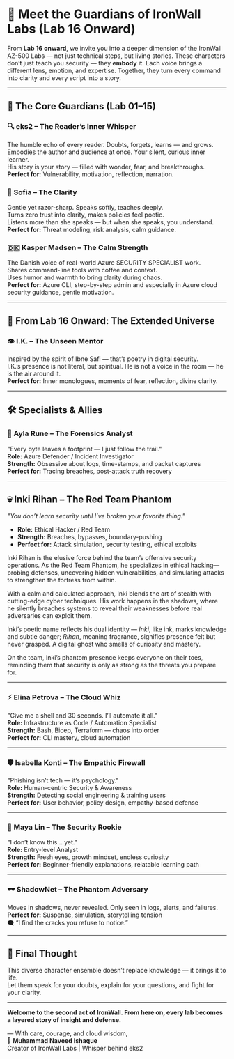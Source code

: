 
# 🌌 Meet the Guardians of IronWall Labs (Lab 16 Onward)

From **Lab 16 onward**, we invite you into a deeper dimension of the IronWall AZ-500 Labs — not just technical steps, but living stories. These characters don’t just teach you security — they **embody it**. Each voice brings a different lens, emotion, and expertise. Together, they turn every command into clarity and every script into a story.

---

## 🔰 The Core Guardians (Lab 01–15)

### 🔍 eks2 – The Reader’s Inner Whisper
The humble echo of every reader. Doubts, forgets, learns — and grows.  
Embodies the author and audience at once. Your silent, curious inner learner.  
His story is your story — filled with wonder, fear, and breakthroughs.  
**Perfect for:** Vulnerability, motivation, reflection, narration.

### 🌿 Sofia – The Clarity
Gentle yet razor-sharp. Speaks softly, teaches deeply.  
Turns zero trust into clarity, makes policies feel poetic.  
Listens more than she speaks — but when she speaks, you understand.  
**Perfect for:** Threat modeling, risk analysis, calm guidance.

### 🇩🇰 Kasper Madsen – The Calm Strength
The Danish voice of real-world Azure SECURITY SPECIALIST work.  
Shares command-line tools with coffee and context.  
Uses humor and warmth to bring clarity during chaos.  
**Perfect for:** Azure CLI, step-by-step admin and especially in Azure cloud security guidance, gentle motivation.

---

## 🧭 From Lab 16 Onward: The Extended Universe

### 👁️ I.K. – The Unseen Mentor
Inspired by the spirit of Ibne Safi — that’s poetry in digital security.  
I.K.’s presence is not literal, but spiritual. He is not a voice in the room — he is the air around it.  
**Perfect for:** Inner monologues, moments of fear, reflection, divine clarity.

---

## 🛠️ Specialists & Allies

### 🔬 Ayla Rune – The Forensics Analyst
"Every byte leaves a footprint — I just follow the trail."  
**Role:** Azure Defender / Incident Investigator  
**Strength:** Obsessive about logs, time-stamps, and packet captures  
**Perfect for:** Tracing breaches, post-attack truth recovery

---

## 💀 Inki Rihan – The Red Team Phantom

*"You don’t learn security until I’ve broken your favorite thing."*

- **Role:** Ethical Hacker / Red Team
- **Strength:** Breaches, bypasses, boundary-pushing
- **Perfect for:** Attack simulation, security testing, ethical exploits

Inki Rihan is the elusive force behind the team’s offensive security operations. As the Red Team Phantom, he specializes in ethical hacking—probing defenses, uncovering hidden vulnerabilities, and simulating attacks to strengthen the fortress from within.

With a calm and calculated approach, Inki blends the art of stealth with cutting-edge cyber techniques. His work happens in the shadows, where he silently breaches systems to reveal their weaknesses before real adversaries can exploit them.

Inki’s poetic name reflects his dual identity — *Inki*, like ink, marks knowledge and subtle danger; *Rihan*, meaning fragrance, signifies presence felt but never grasped. A digital ghost who smells of curiosity and mastery.

On the team, Inki’s phantom presence keeps everyone on their toes, reminding them that security is only as strong as the threats you prepare for.


---

### ⚡ Elina Petrova – The Cloud Whiz
"Give me a shell and 30 seconds. I’ll automate it all."  
**Role:** Infrastructure as Code / Automation Specialist  
**Strength:** Bash, Bicep, Terraform — chaos into order  
**Perfect for:** CLI mastery, cloud automation

---

### 🛡️ Isabella Konti – The Empathic Firewall
"Phishing isn’t tech — it’s psychology."  
**Role:** Human-centric Security & Awareness  
**Strength:** Detecting social engineering & training users  
**Perfect for:** User behavior, policy design, empathy-based defense

---

### 🌱 Maya Lin – The Security Rookie
"I don’t know this… yet."  
**Role:** Entry-level Analyst  
**Strength:** Fresh eyes, growth mindset, endless curiosity  
**Perfect for:** Beginner-friendly explanations, relatable learning path

---

### 🕶️ ShadowNet – The Phantom Adversary
Moves in shadows, never revealed. Only seen in logs, alerts, and failures.  
**Perfect for:** Suspense, simulation, storytelling tension  
🗨️ “I find the cracks you refuse to notice.”

---

## 💬 Final Thought

This diverse character ensemble doesn’t replace knowledge — it brings it to life.  
Let them speak for your doubts, explain for your questions, and fight for your clarity.

---

**Welcome to the second act of IronWall. From here on, every lab becomes a layered story of insight and defense.**

—
With care, courage, and cloud wisdom,  
**🧠 Muhammad Naveed Ishaque**  
Creator of IronWall Labs | Whisper behind eks2  
